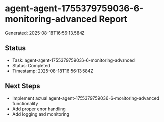 # agent-agent-1755379759036-6-monitoring-advanced Report

Generated: 2025-08-18T16:56:13.584Z

## Status
- Task: agent-agent-1755379759036-6-monitoring-advanced
- Status: Completed
- Timestamp: 2025-08-18T16:56:13.584Z

## Next Steps
- Implement actual agent-agent-1755379759036-6-monitoring-advanced functionality
- Add proper error handling
- Add logging and monitoring
